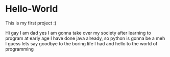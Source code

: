 # Hello-World
This is my first project :)

Hi gay I am dad
yes I am gonna take over my society after learning to program at early age
I have done java already, so python is gonna be a meh I guess
lets say goodbye to the boring life I had and hello to the world of programming

